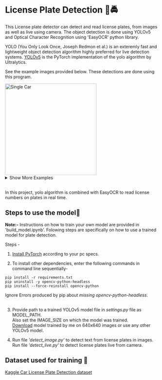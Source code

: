 # License Plate Detection 🚗🚔

This License plate detector can detect and read license plates, from images as well as live using camera. The object detection is done using YOLOv5 and Optical Character Recognition using 'EasyOCR' python library.

YOLO (You Only Look Once, Joseph Redmon et al.) is an exteremly fast and lightweight object detection algorithm highly preferred for live detection systems. [YOLOv5](https://github.com/ultralytics/yolov5/) is the PyTorch implementation of the yolo algorithm by Ultralytics.

See the example images provided below. These detections are done using this program.

<img src="https://i.ibb.co/Hqv3kLX/detect1.jpg" title="Single Car" width=300 height=300>

<details>
<summary> Show More Examples </summary>
<img src="https://i.ibb.co/59BmgXn/detect2.jpg" title="Cars in traffic" width=400 height=400>
</br></br>
<img src="https://i.ibb.co/WsgMP66/detect3.jpg" title="Car park" width=400 height=400>
</br></br>
<img src="https://i.ibb.co/zRTW0m2/detect4.jpg" title="Image from Dashcam" width=400 height=400>
</br></br>
<img src="https://i.ibb.co/ncqmppF/detect5.jpg" title="Car in speed/Blurry Image" width=400 height=400>
</br></br>
<img src="https://i.ibb.co/HN9sGkS/detect6.jpg" title="Cartoon Car" width=400 height=400>
</details>
</br>

In this project, yolo algorithm is combined with EasyOCR to read license numbers on plates in real time.

## Steps to use the model🚀

**Note:-** Instructions on how to train your own model are provided in 'build_model.ipynb'. Folowing steps are specifically on how to use a trained model for plate detection.

Steps -

1. [Install PyTorch](https://pytorch.org/get-started/locally/) according to your pc specs.

2. To install other dependencies, enter the following commands in command line sequentially-  
```console
pip install -r requirements.txt
pip uninstall -y opencv-python-headless
pip install --force-reinstall opencv-python
```
Ignore Errors produced by pip about *missing opencv-python-headless*.<br/><br/>

3. Provide path to a trained YOLOv5 model file in *settings.py* file as MODEL_PATH.  
Also set the IMAGE_SIZE on which the model was trained.  
[Download](https://drive.google.com/file/d/1fZIv3KQ8nBUe6YhnQ2wtLd0TBgsLOifE/view?usp=sharing) model trained by me on 640x640 images or use any other YOLOv5 model.

4. Run file *'detect_image.py'* to detect text from license plates in images.  
Run file *'detect_live.py'* to detect license plates live from camera.

## Dataset used for training 🚂

[Kaggle Car License Plate Detection dataset](https://www.kaggle.com/datasets/andrewmvd/car-plate-detection)